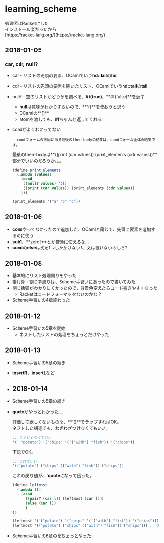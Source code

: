 # learning_scheme

処理系はRacketにした  
インストール楽だったから  
[https://racket-lang.org/](https://racket-lang.org/)

## 2018-01-05

### car, cdr, null?

* car - リストの先頭の要素、OCamlでいう**hd::tail**の**hd**
* cdr - リストの先頭の要素を除いたリスト、OCamlでいう**hd::tail**の**tail**
* null? - 空のリストかどうかを調べる、**#t(true)**、**#f(false)**を返す
	* **null**は意味がわかりずらいので、**'()**を使おうと思う
	* OCamlの**[]**
	* atomを渡しても、**#f**ちゃんと返してくれる
* condがよくわかってない

		condフォームの末尾にある最後のthen-bodyの結果は、condフォーム全体の結果です。

	最後のthen-bodyは**((print (car values)) (print_elements (cdr values))**部分でいいのだろうか。。。
	
	```scheme
	(define print_elements
	  (lambda (values)
	    (cond
         ((null? values) '())
         ((print (car values)) (print_elements (cdr values))
       ))))

	(print_elements '("a" "b" "c"))
	```

## 2018-01-06

* **cons**やってなかったので追加した、OCamlと同じで、先頭に要素を追加するのに使う
* **sub1**、**zero?**とか普通に使えるな...
* **cond**の**else**は式を1つしかかけない?、文は置けないのしら?

## 2018-01-08

* 基本的にリスト処理周りをやった
* 掛け算・割り算周りは、Scheme手習いにあったので書いてみた
* 閉じ括弧がわかりにくかったので、背景色変えたらコード書きやすくなった
	* Racketはコードフォーマッタないのかな？
* Scheme手習いの4章終わった

## 2018-01-12
* Scheme手習いの5章を開始
	* ネストしたリストの処理をちょっとだけやった

## 2018-01-13
* Scheme手習いの5章の続き
* **insertR**、**insertL**など

* ## 2018-01-14
* Scheme手習いの5章の続き
* **quote**がやっとわかった....

	評価して欲しくないものを、**'()**でラップすればOK。  
	ネストした構造でも、わざわざつけなくてもいい。

	```scheme
	;; こうじゃなくていい
	'('("potato") '("chips" '('("with") "fish")) '("chips"))
	```	

	下記でOK。

	```scheme
	;; これでいい
	'(("potato") ("chips" (("with") "fish")) ("chips"))
	```	

	これの戻り値が、**'quote**になって困った。

	```scheme
	(define leftmost
	  (lambda (l)
	    (cond
	      ((pair? (car l)) (leftmost (car l)))
	      (else (car l))
	      )
	))

	(leftmost '('("potato") '("chips" '('("with") "fish")) '("chips"))) ;; NG
	(leftmost '(("potato") ("chips" (("with") "fish")) ("chips"))) ;; OK
	```

* Scheme手習いの6章のをちょっとやった
